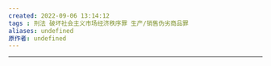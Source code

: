 ```yaml
---
created: 2022-09-06 13:14:12
tags : 刑法 破坏社会主义市场经济秩序罪 生产/销售伪劣商品罪
aliases: undefined
原作者: undefined
---
```

---




